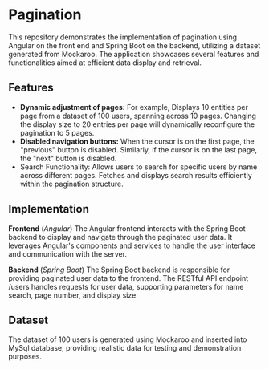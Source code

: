 # Pagination
This repository demonstrates the implementation of pagination using Angular on the front end and Spring Boot on the backend, utilizing a dataset generated from Mockaroo. The application showcases several features and functionalities aimed at efficient data display and retrieval.

## Features
* **Dynamic adjustment of pages:** For example, Displays 10 entities per page from a dataset of 100 users, spanning across 10 pages. Changing the display size to 20 entries per page will dynamically reconfigure the pagination to 5 pages.
* **Disabled navigation buttons:** When the cursor is on the first page, the "previous" button is disabled. Similarly, if the cursor is on the last page, the "next" button is disabled.
* Search Functionality: Allows users to search for specific users by name across different pages. Fetches and displays search results efficiently within the pagination structure. 

## Implementation
**Frontend** (*Angular*)
The Angular frontend interacts with the Spring Boot backend to display and navigate through the paginated user data. It leverages Angular's components and services to handle the user interface and communication with the server.

**Backend** (*Spring Boot*)
The Spring Boot backend is responsible for providing paginated user data to the frontend. The RESTful API endpoint /users handles requests for user data, supporting parameters for name search, page number, and display size.

## Dataset 
The dataset of 100 users is generated using Mockaroo and inserted into MySql database, providing realistic data for testing and demonstration purposes.
